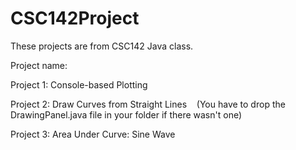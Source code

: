 # CSC142Project  
These projects are from CSC142 Java class.              

Project name:   

Project 1: Console-based Plotting  

Project 2: Draw Curves from Straight Lines   
(You have to drop the DrawingPanel.java file in your folder if there wasn't one)  

Project 3: Area Under Curve: Sine Wave



